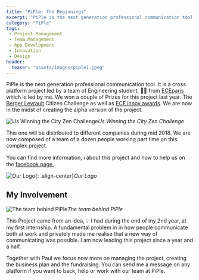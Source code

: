 ```yaml
---
title: "PiPle: The Beginnings"
excerpt: "PiPle is the next generation professional communication tool."
category: "PiPle"
tags:
 - Project Management
 - Team Management
 - App Development
 - Innovation
 - Design
header:
  teaser: "assets/images/piple1.jpeg"
---
```


PiPle is the next generation professional communication tool. It is a cross platform project led by a team of Engineering student, 👩‍🎓 from [ECEparis](https://www.ece.fr/ecole-ingenieur/ece-paris/campus/) which is led by me.
We won a couple of Prizes for this project last year. The [Berger Levrault](https://www.berger-levrault.fr/) Citizen Challenge as well as [ECE innov awards](https://www.ece.fr/ecole-ingenieur/cursus/projets-etudiants/ece-innov-awards/). We are now in the midst of creating the alpha version of the project.

![Us Winning the City Zen Challenge](https://cdn-images-1.medium.com/max/8052/1*kuE42UEqHiZenSJBrBVlRg.jpeg)*Us Winning the City Zen Challenge*

This one will be distributed to different companies during mid 2018. We are now composed of a team of a dozen people working part time on this complex project.

You can find more information, ℹ️ about this project and how to help us on the [facebook page.](https://www.facebook.com/www.piple.team)

![Our Logo](https://cdn-images-1.medium.com/max/2000/1*xGGIQyLmzG4VUAdeG_S70g.png){: .align-center}*Our Logo*

## My Involvement

![The team behind PiPle](https://cdn-images-1.medium.com/max/2880/1*J2LHdbzmx19sIiD4fM-ylw.jpeg)*The team behind PiPle*

This Project came from an idea, 💡 I had during the end of my 2nd year, at my first internship. A fundamental problem in in how people communicate both at work and privately made me realise that a new way of communicating was possible. I am now leading this project since a year and a half.

Together with Paul we focus now more on managing the project, creating the business plan and the fundraising. You can send me a message on any platform if you want to back, help or work with our team at PiPle.
